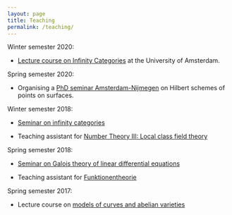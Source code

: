 ```yaml
---
layout: page
title: Teaching
permalink: /teaching/
---
```


Winter semester 2020:

* [Lecture course on Infinity Categories](https://simon-pepin.github.io/teaching/inf_cats_WS20.html) at the University of Amsterdam.

Spring semester 2020:

* Organising a [PhD seminar Amsterdam-Nijmegen](https://simon-pepin.github.io/teaching/hilbert_SS20.html) on Hilbert schemes of points on surfaces.

Winter semester 2018: 

* [Seminar on infinity categories](https://simon-pepin.github.io/teaching/inf_cats_WS18.html)

* Teaching assistant for [Number Theory III: Local class field theory](http://www.mi.fu-berlin.de/en/math/groups/arithmetic_geometry/teaching/numbthe_wise1819.html)

Spring semester 2018:

* [Seminar on Galois theory of linear differential equations](https://simon-pepin.github.io/teaching/diff_gal_FS18.html)

* Teaching assistant for [Funktionentheorie](http://www.math.fu-berlin.de/altmann/LEHRE/xx18_SS_FT/xx18_SS_FT.html)

Spring semester 2017:

* Lecture course on [models of curves and abelian varieties](https://simon-pepin.github.io/teaching/models_FS17.html)

